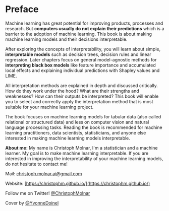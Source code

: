 


# Preface 


Machine learning has great potential for improving products, processes and research. 
But **computers usually do not explain their predictions** which is a barrier to the adoption of machine learning. 
This book is about making machine learning models and their decisions interpretable.

After exploring the concepts of interpretability, you will learn about simple, **interpretable models** such as decision trees, decision rules and linear regression.
Later chapters focus on general model-agnostic methods for **interpreting black box models** like feature importance and accumulated local effects and explaining individual predictions with Shapley values and LIME.

All interpretation methods are explained in depth and discussed critically.
How do they work under the hood?
What are their strengths and weaknesses?
How can their outputs be interpreted?
This book will enable you to select and correctly apply the interpretation method that is most suitable for your machine learning project.

The book focuses on machine learning models for tabular data (also called relational or structured data) and less on computer vision and natural language processing tasks.
Reading the book is recommended for machine learning practitioners, data scientists, statisticians, and anyone else interested in making machine learning models interpretable.



**About me:** My name is Christoph Molnar, I'm a statistician and a machine learner.
My goal is to make machine learning interpretable.
If you are interested in improving the interpretability of your machine learning models, do not hesitate to contact me!

Mail: christoph.molnar.ai@gmail.com

Website: [https://christophm.github.io/](https://christophm.github.io/)

Follow me on Twitter! [\@ChristophMolnar](https://twitter.com/ChristophMolnar)

Cover by [\@YvonneDoinel](https://twitter.com/YvonneDoinel)








